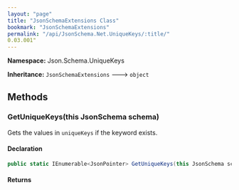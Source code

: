 ```yaml
---
layout: "page"
title: "JsonSchemaExtensions Class"
bookmark: "JsonSchemaExtensions"
permalink: "/api/JsonSchema.Net.UniqueKeys/:title/"
0.03.001"
---
```

**Namespace:** Json.Schema.UniqueKeys

**Inheritance:**
`JsonSchemaExtensions`
 🡒 
`object`



## Methods

### GetUniqueKeys(this JsonSchema schema)

Gets the values in `uniqueKeys` if the keyword exists.

#### Declaration

```c#
public static IEnumerable<JsonPointer> GetUniqueKeys(this JsonSchema schema)
```


#### Returns



